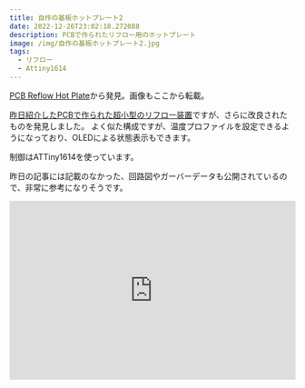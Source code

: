```yaml
---
title: 自作の基板ホットプレート2
date: 2022-12-26T23:02:18.272088
description: PCBで作られたリフロー用のホットプレート
image: /img/自作の基板ホットプレート2.jpg
tags:
  - リフロー
  - Attiny1614
---
```

[PCB Reflow Hot Plate](https://www.hackster.io/john-bradnam/pcb-reflow-hot-plate-ad6726)から発見。画像もここから転載。

[昨日紹介したPCBで作られた超小型のリフロー装置](../自作の基板ホットプレート)ですが、さらに改良されたものを発見しました。
よく似た構成ですが、温度プロファイルを設定できるようになっており、OLEDによる状態表示もできます。

制御はATTiny1614を使っています。

昨日の記事には記載のなかった、回路図やガーバーデータも公開されているので、非常に参考になりそうです。


<iframe width="100%" height="315" src="https://www.youtube.com/embed/Ahv_gHBittI" title="YouTube video player" frameborder="0" allow="accelerometer; autoplay; clipboard-write; encrypted-media; gyroscope; picture-in-picture" allowfullscreen></iframe>

